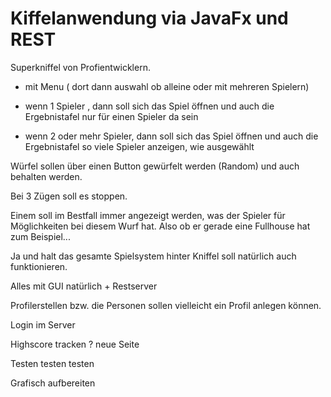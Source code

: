 # Kiffelanwendung via JavaFx und REST

Superkniffel von Profientwicklern. 

- mit Menu 
( dort dann auswahl ob alleine oder mit mehreren Spielern) 

- wenn 1 Spieler , 
dann soll sich das Spiel öffnen und auch die Ergebnistafel nur für einen Spieler da sein 

- wenn 2 oder mehr Spieler, 
dann soll sich das Spiel öffnen und auch die Ergebnistafel so viele Spieler anzeigen, wie ausgewählt 

Würfel sollen über einen Button gewürfelt werden (Random) und auch behalten werden. 

Bei 3 Zügen soll es stoppen. 

Einem soll im Bestfall immer angezeigt werden, was der Spieler für Möglichkeiten bei diesem Wurf hat. 
Also ob er gerade eine Fullhouse hat zum Beispiel... 

Ja und halt das gesamte Spielsystem hinter Kniffel soll natürlich auch funktionieren. 

Alles mit GUI natürlich + Restserver

Profilerstellen bzw. die Personen sollen vielleicht ein Profil anlegen können.

Login im Server

Highscore tracken ? neue Seite

Testen testen testen

Grafisch aufbereiten


